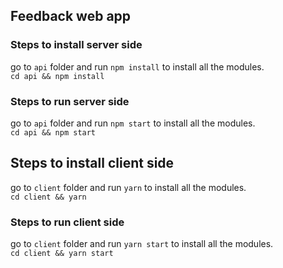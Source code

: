 ## Feedback web app

### Steps to install server side

go to `api` folder and run `npm install` to install all the modules.<br>
`cd api && npm install`

### Steps to run server side

go to `api` folder and run `npm start` to install all the modules.<br>
`cd api && npm start`

## Steps to install client side

go to `client` folder and run `yarn` to install all the modules.<br>
`cd client && yarn`

### Steps to run client side

go to `client` folder and run `yarn start` to install all the modules.<br>
`cd client && yarn start`

